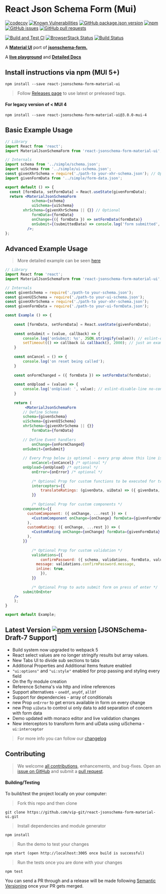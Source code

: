 # React Json Schema Form \(Mui\)

[![codecov](https://codecov.io/gh/vip-git/react-jsonschema-form-material-ui/branch/main/graph/badge.svg?token=NAyWIbQN4g)](https://codecov.io/gh/vip-git/react-jsonschema-form-material-ui) [![Known Vulnerabilities](https://snyk.io/test/github/vip-git/react-jsonschema-form-material-ui/badge.svg?targetFile=package.json)](https://snyk.io/test/github/vip-git/react-jsonschema-form-material-ui?targetFile=package.json) [![GitHub package.json version](https://img.shields.io/github/package-json/v/vip-git/react-jsonschema-form-material-ui?style=plastic)](https://github.com/vip-git/react-jsonschema-form-material-ui) [![npm](https://img.shields.io/npm/dt/react-jsonschema-form-material-ui)](https://www.npmjs.com/package/react-jsonschema-form-material-ui) [![GitHub issues](https://img.shields.io/github/issues/vip-git/react-jsonschema-form-material-ui)](https://github.com/vip-git/react-jsonschema-form-material-ui/issues/) [![GitHub pull requests](https://img.shields.io/github/issues-pr/vip-git/react-jsonschema-form-material-ui)](https://github.com/vip-git/react-jsonschema-form-material-ui/pulls/)
 

[![Build and Test CI](https://github.com/vip-git/react-jsonschema-form-material-ui/actions/workflows/node.js.yml/badge.svg)](https://github.com/vip-git/react-jsonschema-form-material-ui/actions/workflows/node.js.yml) [![BrowserStack Status](https://automate.browserstack.com/badge.svg?badge_key=MzZ5RE5vdml6Yk5EM0JTZ3l5cGxJKzVLRWlqNVdHbDkzdkprejFkSWZtZz0tLTdxdGFIY3F5a2pXSmNMM2ZLaVMwQ3c9PQ==--74a6da6f146182f21dbe380708e81c257b1cefab%)](https://automate.browserstack.com/public-build/MzZ5RE5vdml6Yk5EM0JTZ3l5cGxJKzVLRWlqNVdHbDkzdkprejFkSWZtZz0tLTdxdGFIY3F5a2pXSmNMM2ZLaVMwQ3c9PQ==--74a6da6f146182f21dbe380708e81c257b1cefab%) [![Build Status](https://app.eu-central-1.saucelabs.com/buildstatus/vtsauce)](https://app.eu-central-1.saucelabs.com/builds/d31c750a8b0944d8ae40ac02038fb574)

A [**Material UI**](http://www.material-ui.com/) port of [**jsonschema-form.**](https://json-schema.org/)

A [**live playground**](https://react-jsonschema-form-material-ui.github56.now.sh/) and [**Detailed Docs**](https://react-json-schema.app/docs)

## Install instructions via npm (MUI 5+)

```text
npm install --save react-jsonschema-form-material-ui
```
>Follow [Releases page](https://github.com/vip-git/react-jsonschema-form-material-ui/releases) to use latest or preleased tags.

#### For legacy version of < MUI 4 
```text
npm install --save react-jsonschema-form-material-ui@3.0.0-mui-4
```

## Basic Example Usage
```jsx
// Library
import React from 'react';
import MaterialJsonSchemaForm from 'react-jsonschema-form-material-ui';

// Internals
import schema from '../simple/schema.json';
import uiSchema from '../simple/ui-schema.json';
const givenXhrSchema = require('./path-to your-xhr-schema.json'); // Optional
import givenFormData from '../simple/form-data.json';

export default () => {
  const [formData, setFormData] = React.useState(givenFormData);
  return <MaterialJsonSchemaForm 
            schema={schema} 
            uiSchema={uiSchema} 
	    xhrSchema={givenXhrSchema || {}} // Optional
            formData={formData} 
            onChange={({ formData }) => setFormData(formData)}
            onSubmit={(submittedData) => console.log('form submitted', submittedData)}
          />;
};
```

## Advanced Example Usage

> More detailed example can be seen [here](https://github.com/vip-git/react-jsonschema-form-material-ui/blob/master/src/demo/body/Example.jsx)

```jsx
// Library
import React from 'react';
import MaterialJsonSchemaForm from 'react-jsonschema-form-material-ui';

// Internals
const givenSchema = require('./path-to your-schema.json');
const givenUISchema = require('./path-to your-ui-schema.json');
const givenXhrSchema = require('./path-to your-xhr-schema.json');
const givenFormData = require('./path-to your-ui-formData.json');

const Example () => {
    
    const [formData, setFormData] = React.useState(givenFormData);
    
    const onSubmit = (value, callback) => {
        console.log('onSubmit: %s', JSON.stringify(value)); // eslint-disable-line no-console
        setTimeout(() => callback && callback(), 2000); // just an example in real world can be your XHR call
    }
    
    const onCancel = () => {
        console.log('on reset being called');
    }
    
    const onFormChanged = ({ formData }) => setFormData(formData);
    
    const onUpload = (value) => {
        console.log('onUpload: ', value); // eslint-disable-line no-console
    }
    
    return (
         <MaterialJsonSchemaForm
	    // Define Schema
	    schema={givenSchema}
	    uiSchema={givenUISchema}
	    xhrSchema={givenXhrSchema || {}}
            formData={formData}
	    
	    // Define Event handlers
            onChange={onFormChanged} 
	    onSubmit={onSubmit}
	    
	    // Every Prop below is optional - every prop above this line is required
            onCancel={onCancel} /* optional */
	    onUpload={onUpload} /* optional */
            onError={onError} /* optional */
	    
            /* Optional Prop for custom functions to be executed for transforming data */
            interceptors={{
                translateRatings: (givenData, uiData) => ({ givenData, uiData }),
            }}
	    
            /* Optional Prop for custom components */
	    components={{
		  customComponent: ({ onChange, ...rest }) => (
			<CustomComponent onChange={onChange} formData={givenFormData} uiData={givenUIData} {...rest} />
		  ),
		  customRating: ({ onChange, ...rest }) => (
			<CustomRating onChange={onChange} formData={givenFormData} uiData={givenUIData} {...rest} />
		  ),
	    }}
	    
            /* Optional Prop for custom validation */
            validations={{
                confirmPassword: ({ schema, validations, formData, value }) => value !== formData.pass1 && ({
		      message: validations.confirmPassword.message,
		      inline: true,
                }),
            }}
	    
            /* Optional Prop to auto submit form on press of enter */
	    submitOnEnter
	/>
    );
}

export default Example;
```

## Latest Version [![npm version](https://badge.fury.io/js/react-jsonschema-form-material-ui.svg)](https://react-jsonschema-form-material-ui.github56.now.sh) \[JSONSchema-Draft-7 Support]

- Build system now upgraded to webpack 5
- React select values are no longer stringify results but array values.
- New Tabs UI to divide sub sections to tabs
- Additional Properties and Additional Items feature enabled
- `"ui:options"` and `"ui:style"` enabled for prop passing and styling every field
- On the fly module creation
- Reference Schema's via http and inline references
- Support alternatives - `oneOf`, `anyOf`, `allOf`
- Support for dependencies - array of conditionals
- new Prop `onError` to get errors available in form on every change
- new Prop `uiData` to control ui only data to add separation of concern with form data
- Demo updated with monaco editor and live validation changes
- New interceptors to transform form and uiData using uiSchema - `ui:interceptor`

> For more info you can follow our [changelog](https://github.com/vip-git/react-jsonschema-form-material-ui/blob/master/changelog.md)

## Contributing 
> We welcome [all contributions](/contributing.md), enhancements, and bug-fixes. 
> Open an [issue on GitHub](https://github.com/vip-git/react-jsonschema-form-material-ui/issues) and submit a [pull request](https://github.com/vip-git/react-jsonschema-form-material-ui/pulls).

#### Building/Testing
To build/test the project locally on your computer:

> Fork this repo and then clone
```
git clone https://github.com/vip-git/react-jsonschema-form-material-ui.git
```

> Install dependencies and module generator
```
npm install
```

> Run the demo to test your changes
```
npm start (open http://localhost:3005 once build is successful)
```

> Run the tests once you are done with your changes
```
npm test
```

You can send a PR through and a release will be made following [Semantic Versioning](https://semver.org/) once your PR gets merged.
